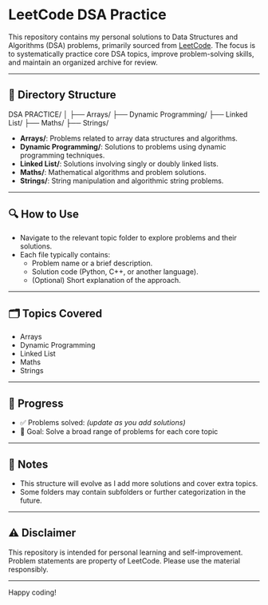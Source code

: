 # LeetCode DSA Practice

This repository contains my personal solutions to Data Structures and Algorithms (DSA) problems, primarily sourced from [LeetCode](https://leetcode.com/u/Gaurav-pandey-04/). The focus is to systematically practice core DSA topics, improve problem-solving skills, and maintain an organized archive for review.

---

## 📂 Directory Structure

DSA PRACTICE/
│
├── Arrays/
├── Dynamic Programming/
├── Linked List/
├── Maths/
├── Strings/


- **Arrays/**: Problems related to array data structures and algorithms.
- **Dynamic Programming/**: Solutions to problems using dynamic programming techniques.
- **Linked List/**: Solutions involving singly or doubly linked lists.
- **Maths/**: Mathematical algorithms and problem solutions.
- **Strings/**: String manipulation and algorithmic string problems.

---

## 🔍 How to Use

- Navigate to the relevant topic folder to explore problems and their solutions.
- Each file typically contains:
  - Problem name or a brief description.
  - Solution code (Python, C++, or another language).
  - (Optional) Short explanation of the approach.

---

## 🗂️ Topics Covered

- Arrays
- Dynamic Programming
- Linked List
- Maths
- Strings

---

## 🚧 Progress

- ✅ Problems solved: _(update as you add solutions)_
- 🎯 Goal: Solve a broad range of problems for each core topic

---

## 📢 Notes

- This structure will evolve as I add more solutions and cover extra topics.
- Some folders may contain subfolders or further categorization in the future.

---

## ⚠️ Disclaimer

This repository is intended for personal learning and self-improvement. Problem statements are property of LeetCode. Please use the material responsibly.

---

Happy coding!